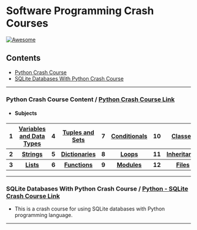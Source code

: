 # Software Programming Crash Courses
[![Awesome](https://cdn.rawgit.com/sindresorhus/awesome/d7305f38d29fed78fa85652e3a63e154dd8e8829/media/badge.svg)](https://github.com/sindresorhus/awesome) <a name="awesome-frontend-resources"></a>


## Contents
* [Python Crash Course](#python)
* [SQLite Databases With Python Crash Course](#python-sqlite)

<hr>

### Python Crash Course Content <a name="python"></a>  /  [Python Crash Course Link](https://www.youtube.com/watch?v=JJmcL1N2KQs)

- #### Subjects


<table class="table table-striped">

  <tbody>
    <tr>
      <th scope="row">1</th>
      <th scope="row"><a href="https://github.com/berkeJr/software-crash-courses/blob/master/python-crash-course/1.variables.py" >Variables and Data Types</a></th>
      <th scope="row">4</th>
      <th scope="row"><a href="https://github.com/berkeJr/software-crash-courses/blob/master/python-crash-course/4.tuples_sets.py" >Tuples and Sets</a></th>
	  <th scope="row">7</th>
	  <th scope="row"><a href="https://github.com/berkeJr/software-crash-courses/blob/master/python-crash-course/4.tuples_sets.py" >Conditionals</a></th>
	  <th scope="row">10</th>
	  <th scope="row"><a href="https://github.com/berkeJr/software-crash-courses/blob/master/python-crash-course/10.classes.py" >Classes</a></th>
    </tr>
    <tr>
      <th scope="row">2</th>
      <th scope="row"><a href="https://github.com/berkeJr/software-crash-courses/blob/master/python-crash-course/2.strings.py" >Strings</a></th>
      <th scope="row">5</th>
      <th scope="row"><a href="https://github.com/berkeJr/software-crash-courses/blob/master/python-crash-course/5.dictionaries.py" >Dictionaries</a></th>
	  <th scope="row">8</th>
	  <th scope="row"><a href="https://github.com/berkeJr/software-crash-courses/blob/master/python-crash-course/8.loops.py" >Loops</a></th>
	  <th scope="row">11</th>
	  <th scope="row"><a href="https://github.com/berkeJr/software-crash-courses/blob/master/python-crash-course/11.inheritance.py" >Inheritance</a></th>
    </tr>
    <tr>
      <th scope="row">3</th>
	  <th scope="row"><a href="https://github.com/berkeJr/software-crash-courses/blob/master/python-crash-course/3.lists.py" >Lists</a></th>
	  <th scope="row">6</th>
      <th scope="row"><a href="https://github.com/berkeJr/software-crash-courses/blob/master/python-crash-course/6.functions.py" >Functions</a></th>
	  <th scope="row">9</th>
	  <th scope="row"><a href="https://github.com/berkeJr/software-crash-courses/blob/master/python-crash-course/9.modules.py" >Modules</a></th>
	  <th scope="row">12</th>
	  <th scope="row"><a href="https://github.com/berkeJr/software-crash-courses/blob/master/python-crash-course/12.files.py" >Files</a></th>
    </tr>
    </tbody>
</table>

<hr>

### SQLite Databases With Python Crash Course <a name="python-sqlite"></a> / [Python - SQLite Crash Course Link](https://www.youtube.com/watch?v=byHcYRpMgI4)

- This is a crash course for using SQLite databases with Python programming language.

<hr>


